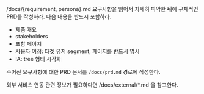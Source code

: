 /docs/{requirement, persona}.md 요구사항을 읽어서 자세히 파악한 뒤에 구체적인 PRD를 작성하라.
다음 내용을 반드시 포함하라.

- 제품 개요
- stakeholders
- 포함 페이지
- 사용자 여정: 타겟 유저 segment, 페이지를 반드시 명시
- IA: tree 형태 시각화

주어진 요구사항에 대한 PRD 문서를 `/docs/prd.md` 경로에 작성한다.

외부 서비스 연동 관련 정보가 필요하다면 /docs/external/*.md 을 참고한다.
